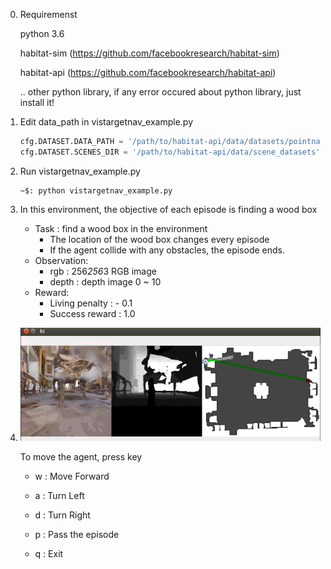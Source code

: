 0. Requiremenst

   python 3.6 

   habitat-sim (https://github.com/facebookresearch/habitat-sim)

   habitat-api (https://github.com/facebookresearch/habitat-api)

   .. other python library, if any error occured about python library, just install it!

1. Edit data_path in vistargetnav_example.py

    ```python
    cfg.DATASET.DATA_PATH = '/path/to/habitat-api/data/datasets/pointnav/mp3d/v1/{split}/{split}.json.gz'
    cfg.DATASET.SCENES_DIR = '/path/to/habitat-api/data/scene_datasets'
    ```

2. Run vistargetnav_example.py

    ```
    ~$: python vistargetnav_example.py
    ```

3.  In this environment, the objective of each episode is finding a wood box 

    - Task : find a wood box in the environment
      - The location of the wood box changes every episode
      - If the agent collide with any obstacles, the episode ends.
    - Observation:
      - rgb : 256*256*3 RGB image
      - depth : depth image 0 ~ 10
    - Reward:
      - Living penalty : - 0.1
      - Success reward : 1.0

4. ![](example.PNG)

    To move the agent, press key

    - w : Move Forward

    - a : Turn Left

    - d : Turn Right
    - p : Pass the episode
    - q : Exit
